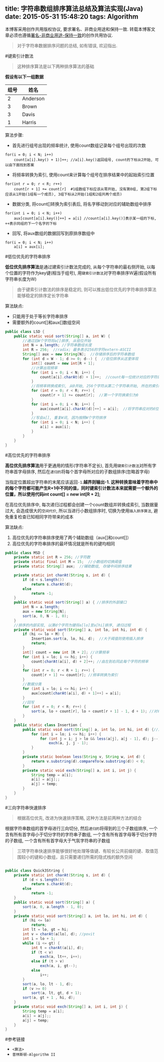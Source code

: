 title: 字符串数组排序算法总结及算法实现(Java)
date: 2015-05-31 15:48:20
tags: Algorithm
---



本博客采用创作共用版权协议, 要求署名、非商业用途和保持一致. 转载本博客文章必须也遵循[署名-非商业用途-保持一致](http://creativecommons.org/licenses/by-nc-sa/3.0/deed.zh)的创作共用协议.

> 对于字符串数据排序问题的总结, 如有错误, 欢迎指出.

<!--more-->

#键索引计数法

> 这种排序算法是以下两种排序算法的基础


**假设有以下一组数据**

|组号 |姓名 |
|---|---|
|2|Anderson |
|3|Brown|
|3|Davis|
|1|Harris|

算法步骤:

- 首先进行组号出现的频率统计, 使用count数组记录每个组号出现的次数

```
for(i = 0; i < N; i++) 
    count[a[i].key() + 1)]++; //a[i].key()返回组号, count的下标从2开始, 可以由下面找到答案
```
- 将频率转换为索引, 使用count来计算每个组号在排序结果中的起始索引位置

```
for(int r = 0; r < R; r++)
    count[r + 1] += count[r]  #1组数组下标应该从零开始, 没有第0组, 第2组下标应该从1开始(1组有一个成员), 3组下标从2开始(1组和2组共两个成员)
```
- 数据分类, 将count[]转换为索引表后, 将名字移动到对应的辅助数组中排序

```
for(int i = 0; i < N; i++)
    aux[count[a[i].key()]++] = a[i] //count[a[i].key()]表示某一组的下标, ++表示同组的下一个名字的下标
```

- 回写, 将aux数组的数据回写到原排序数组中

```
for(i = 0; i < N; i++)
    a[i] = aux[i];
```



#低位优先的字符串排序

**低位优先排序算法**是通过建索引计数法完成的, 从每个字符串的最右侧开始, 以每个位置的字符作为key键(相当于组号), 用`键索引计数法`对字符串排序W遍(假设所有字符串长度为W)

> 由于键索引计数法的排序是稳定的, 则可以推出低位优先的字符串排序算法能够稳定的排序定长字符串

算法缺点: 

- 只能用于处于等长字符串排序
- 需要额外的count[]和aux[]数组空间


```java
public class LSD {
    public static void sort(String[] a, int W) {
        //通过后W个字符将a[]排序, 从低位开始
        int N = a.length; //字符串数组长度
        int R = 256;  //radix; 最多表示256的字符extern-ASCII
        String[] aux = new String[N];  //存储排序后的字符串数组
        for (int d = W - 1; d >= 0; d--) {  //低位排序从这里体现
            int[] count = new int[R + 1];
            //计算出现频率
            for (int i = 0; i < N; i++) {
                count[a[i].charAt(d) + 1]++;  //count每一位统计对应的字符的出现次数
            }
            //将频率转换成索引, 从0开始, 256个字符从第二个字符串开始, 所在的索引应该是第一个字符的频率, 第三个字符串索引应该是第一个字符加上第二个字符
            for (int r = 0; r < R; r++) {
                count[r + 1] += count[r];  //第一个字符换索引为0
            }
            for (int i = 0; i < N; i++) {
                aux[count[a[i].charAt(d)]++] = a[i];  //将字符串应对的d位的数, 放在当前索引下, 然后索引加1
            }
            //写会a[], 重复W词, 因为按照W个字符排序
            for (int i = 0; i < N; i++) {
                a[i] = aux[i];
            }
        }
    }
}
```


#高位优先的字符串排序

**高位优先排序算法**用于更通用的情形(字符串不定长), 首先用`键索引计数法`对所有字符串首字母排序, 然后在`递归的`将每个首字母所对应的子数组排序(忽略首字母)

当指定位置超出字符串的末尾应该返回`-1`.**越界则输出-1. 这种转换意味着字符串中的每个字符都可能产生R+1中不同的值，同时键索引计数法本来就需要一个额外的位置，所以使用代码int count[] = new int[R + 2];**


在高位优先排序中, 每次递归过程都会创建一个count数组并转换成索引, 当数据量过大, 会造成很大的`空间代价`, 所以当进行小数组排序时, 切换为使用`插入排序算法`, 避免重复检查已知相同字符带来的成本


算法缺点:
1. 高位优先的字符串排序使用了两个辅助数组（aux[]和count[]）
2. 高位优先的字符串排序的最坏情况就是所有的键均相同

```java
public class MSD {
    private static int R = 256; //字符数
    private static final int M = 15;  //小数组的切换阈值
    private static String[] aux;  //辅助数组, 存储中间排序结果

    private static int charAt(String s, int d) {
        if (d < s.length())
            return s.charAt(d);
        else
            return -1;
    }
    public static void sort(String[] a) { //排序的外部接口
        int N = a.length;
        aux = new String[N];
        sort(a, 0, N - 1, 0);
    }
    //排序的内部实现, 以第d个字符为键将a[lo]至a[hi]排序, 递归过程
    private static void sort(String[] a, int lo, int hi, int d) {
        if (hi <= lo + M) {
            Insertion.sort(a, lo, hi, d);  //大于阈值则使用插入排序
            return;
        }
        int[] count = new int [R + 2]; //计算频率
        for (int i = lo; i <= hi; i++) {
            count[charAt(a[i], d) + 2]++; //由左到右同此每个字符的频率
        }
        for (int r = 0; r < R + 1; r++) {
            count[r + 1] += count[r]; //频率转换为索引
        }
        //数据分类
        for (int i = lo; i <= hi; i++) {
            aux[count[charAt(a[i], d) + 1]++] = a[i];
        }
        //回写
        for (int r = 0; r < R; r++) {
            sort(a, lo + count[r], lo + count[r + 1] - 1, d + 1); //对每一段相同字符的字符串数据再进行排序, 比如所有以a开头的字符串数据, 对他们第2未再排序
        }
    }
    public static class Insertion {
        public static void sort(String[] a, int lo, int hi, int d) {//从第d个字符开始对a[lo]到a[hi]排序
            for (int i = lo; i <= hi; i++) {
                for (int j = i; j > lo && less(a[j], a[j - 1], d); j--)
                    exch(a, j, j - 1);
            }
        }
        private static boolean less(String v, String w, int d) {
            return v.substring(d).compareTo(w.substring(d)) < 0;
        }
        private static void exch(String[] a, int i, int j) {
            String temp = a[i];
            a[i] = a[j];;
            a[j] = temp;
        }
    }
}
```

#三向字符串快速排序


> 根据高位优先, 改进为快速排序策略, 这种方法是前两种方法的结合

根据字符串数组的首字母进行三向切分, 然后`递归的`将得到的三个子数组排序, 一个含有所有首字母小于切分字符的字符串子数组, 一个含有所有首字母等于切分字符的子数组, 一个含有所有首字母大于气氛字符串的子数组


> 三项字符串快速排序能够很好地处理等值键、有较长公共前缀的键、取值范围较小的键和小数组，且只需要递归所需的隐式栈的额外空间

```java

public class Quick3String {
    private static int charAt(String s, int d) {
        if (d < s.length())
            return s.charAt(d);
        else
            return -1;
    }
    public static void sort(String[] a) {
        sort(a, 0, a.length - 1, 0);
    }
    private static void sort(String[] a, int lo, int hi, int d) {
        if (hi <= lo)
            return;
        int lt = lo, gt = hi;
        int v = charAt(a[lo], d); //povit
        int i = lo + 1;
        while (i <= gt) {
            int t = charAt(a[i], d);
            if (t < v)
                exch(a, lt++, i++);
            else if (t > v)
                exch(a, i, gt--);
            else
                i++;
        }
        sort(a, lo, lt - 1, d);
        if (v >= 0)
            sort(a, lt, gt, d + 1);
        sort(a, gt + 1 , hi, d);
    }
    private static void exch(String[] a, int i, int j) {
        String temp = a[i];
        a[i] = a[j];;
        a[j] = temp;
    }
}
```

#参考链接

- `<算法>`
- `普林斯顿-Algorithm II`

